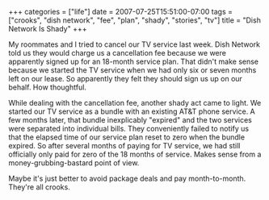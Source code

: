 +++
categories = ["life"]
date = 2007-07-25T15:51:00-07:00
tags = ["crooks", "dish network", "fee", "plan", "shady", "stories", "tv"]
title = "Dish Network Is Shady"
+++

My roommates and I tried to cancel our TV service last week. Dish Network told us they would charge us a cancellation fee because we were apparently signed up for an 18-month service plan. That didn't make sense because we started the TV service when we had only six or seven months left on our lease. So apparently they felt they should sign us up on our behalf. How thoughtful.

While dealing with the cancellation fee, another shady act came to light. We started our TV service as a bundle with an existing AT&T phone service. A few months later, that bundle inexplicably "expired" and the two services were separated into individual bills. They conveniently failed to notify us that the elapsed time of our service plan reset to zero when the bundle expired. So after several months of paying for TV service, we had still officially only paid for zero of the 18 months of service. Makes sense from a money-grubbing-bastard point of view.

Maybe it's just better to avoid package deals and pay month-to-month. They're all crooks.
